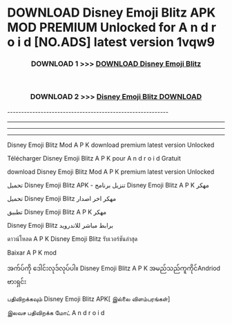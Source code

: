 # DOWNLOAD Disney Emoji Blitz  APK MOD PREMIUM Unlocked for A n d r o i d [NO.ADS] latest version 1vqw9 



<div align="center">

<h3>DOWNLOAD 1 >>> <a href="https://getmod2.web.app/?judul=Disney Emoji Blitz ">DOWNLOAD Disney Emoji Blitz </a></h3><br>

<h3>DOWNLOAD 2 >>> <a href="https://getmod2.web.app/?judul=Disney Emoji Blitz ">Disney Emoji Blitz  DOWNLOAD </a></h3>

</div>
----------------------------------------------------------

----------------------------------------------------------

----------------------------------------------------------

----------------------------------------------------------

Disney Emoji Blitz  Mod A P K download premium latest version Unlocked

Télécharger Disney Emoji Blitz  A P K pour A n d r o i d Gratuit

download Disney Emoji Blitz  Mod A P K premium latest version Unlocked

تحميل Disney Emoji Blitz  APK - تنزيل برنامج Disney Emoji Blitz  A P K مهكر

تحميل Disney Emoji Blitz  مهكر اخر اصدار

تطبيق Disney Emoji Blitz  A P K مهكر

Disney Emoji Blitz  برابط مباشر للاندرويد

ดาวน์โหลด A P K Disney Emoji Blitz  รับเวอร์ชันล่าสุด

Baixar A P K mod

အက်ပ်ကို ဒေါင်းလုဒ်လုပ်ပါ။ Disney Emoji Blitz  A P K အမည်သည်ကူကိုင်Andriod ဗားရှင်း

பதிவிறக்கவும் Disney Emoji Blitz  APK[ இல்லை விளம்பரங்கள்] 
 
இலவச பதிவிறக்க மோட் A n d r o i d



